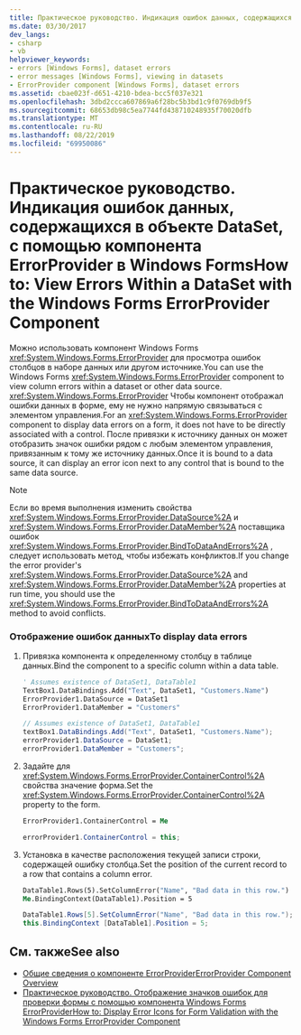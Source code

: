 ```yaml
---
title: Практическое руководство. Индикация ошибок данных, содержащихся в объекте DataSet, с помощью компонента ErrorProvider в Windows Forms
ms.date: 03/30/2017
dev_langs:
- csharp
- vb
helpviewer_keywords:
- errors [Windows Forms], dataset errors
- error messages [Windows Forms], viewing in datasets
- ErrorProvider component [Windows Forms], dataset errors
ms.assetid: cbae023f-d651-4210-bdea-bcc5f037e321
ms.openlocfilehash: 3dbd2ccca607869a6f28bc5b3bd1c9f0769db9f5
ms.sourcegitcommit: 68653db98c5ea7744fd438710248935f70020dfb
ms.translationtype: MT
ms.contentlocale: ru-RU
ms.lasthandoff: 08/22/2019
ms.locfileid: "69950086"
---
```

# <a name="how-to-view-errors-within-a-dataset-with-the-windows-forms-errorprovider-component"></a><span data-ttu-id="3ac81-102">Практическое руководство. Индикация ошибок данных, содержащихся в объекте DataSet, с помощью компонента ErrorProvider в Windows Forms</span><span class="sxs-lookup"><span data-stu-id="3ac81-102">How to: View Errors Within a DataSet with the Windows Forms ErrorProvider Component</span></span>
<span data-ttu-id="3ac81-103">Можно использовать компонент Windows Forms <xref:System.Windows.Forms.ErrorProvider> для просмотра ошибок столбцов в наборе данных или другом источнике.</span><span class="sxs-lookup"><span data-stu-id="3ac81-103">You can use the Windows Forms <xref:System.Windows.Forms.ErrorProvider> component to view column errors within a dataset or other data source.</span></span> <span data-ttu-id="3ac81-104"><xref:System.Windows.Forms.ErrorProvider> Чтобы компонент отображал ошибки данных в форме, ему не нужно напрямую связываться с элементом управления.</span><span class="sxs-lookup"><span data-stu-id="3ac81-104">For an <xref:System.Windows.Forms.ErrorProvider> component to display data errors on a form, it does not have to be directly associated with a control.</span></span> <span data-ttu-id="3ac81-105">После привязки к источнику данных он может отобразить значок ошибки рядом с любым элементом управления, привязанным к тому же источнику данных.</span><span class="sxs-lookup"><span data-stu-id="3ac81-105">Once it is bound to a data source, it can display an error icon next to any control that is bound to the same data source.</span></span>  
  
> [!NOTE]
> <span data-ttu-id="3ac81-106">Если во время выполнения изменить свойства <xref:System.Windows.Forms.ErrorProvider.DataSource%2A> и <xref:System.Windows.Forms.ErrorProvider.DataMember%2A> поставщика ошибок <xref:System.Windows.Forms.ErrorProvider.BindToDataAndErrors%2A> , следует использовать метод, чтобы избежать конфликтов.</span><span class="sxs-lookup"><span data-stu-id="3ac81-106">If you change the error provider's <xref:System.Windows.Forms.ErrorProvider.DataSource%2A> and <xref:System.Windows.Forms.ErrorProvider.DataMember%2A> properties at run time, you should use the <xref:System.Windows.Forms.ErrorProvider.BindToDataAndErrors%2A> method to avoid conflicts.</span></span>  
  
### <a name="to-display-data-errors"></a><span data-ttu-id="3ac81-107">Отображение ошибок данных</span><span class="sxs-lookup"><span data-stu-id="3ac81-107">To display data errors</span></span>  
  
1. <span data-ttu-id="3ac81-108">Привязка компонента к определенному столбцу в таблице данных.</span><span class="sxs-lookup"><span data-stu-id="3ac81-108">Bind the component to a specific column within a data table.</span></span>  
  
    ```vb  
    ' Assumes existence of DataSet1, DataTable1  
    TextBox1.DataBindings.Add("Text", DataSet1, "Customers.Name")  
    ErrorProvider1.DataSource = DataSet1  
    ErrorProvider1.DataMember = "Customers"  
    ```  
  
    ```csharp  
    // Assumes existence of DataSet1, DataTable1  
    textBox1.DataBindings.Add("Text", DataSet1, "Customers.Name");  
    errorProvider1.DataSource = DataSet1;  
    errorProvider1.DataMember = "Customers";  
    ```  
  
2. <span data-ttu-id="3ac81-109">Задайте для <xref:System.Windows.Forms.ErrorProvider.ContainerControl%2A> свойства значение форма.</span><span class="sxs-lookup"><span data-stu-id="3ac81-109">Set the <xref:System.Windows.Forms.ErrorProvider.ContainerControl%2A> property to the form.</span></span>  
  
    ```vb  
    ErrorProvider1.ContainerControl = Me  
    ```  
  
    ```csharp  
    errorProvider1.ContainerControl = this;  
    ```  
  
3. <span data-ttu-id="3ac81-110">Установка в качестве расположения текущей записи строки, содержащей ошибку столбца.</span><span class="sxs-lookup"><span data-stu-id="3ac81-110">Set the position of the current record to a row that contains a column error.</span></span>  
  
    ```vb  
    DataTable1.Rows(5).SetColumnError("Name", "Bad data in this row.")  
    Me.BindingContext(DataTable1).Position = 5  
    ```  
  
    ```csharp  
    DataTable1.Rows[5].SetColumnError("Name", "Bad data in this row.");  
    this.BindingContext [DataTable1].Position = 5;  
    ```  
  
## <a name="see-also"></a><span data-ttu-id="3ac81-111">См. также</span><span class="sxs-lookup"><span data-stu-id="3ac81-111">See also</span></span>

- [<span data-ttu-id="3ac81-112">Общие сведения о компоненте ErrorProvider</span><span class="sxs-lookup"><span data-stu-id="3ac81-112">ErrorProvider Component Overview</span></span>](errorprovider-component-overview-windows-forms.md)
- [<span data-ttu-id="3ac81-113">Практическое руководство. Отображение значков ошибок для проверки формы с помощью компонента Windows Forms ErrorProvider</span><span class="sxs-lookup"><span data-stu-id="3ac81-113">How to: Display Error Icons for Form Validation with the Windows Forms ErrorProvider Component</span></span>](display-error-icons-for-form-validation-with-wf-errorprovider.md)
